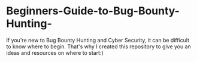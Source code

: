 # Beginners-Guide-to-Bug-Bounty-Hunting-
If you're new to Bug Bounty Hunting and Cyber Security, it can be difficult to know where to begin. That's why I created this repository to give you an ideas and resources on where to start:)
